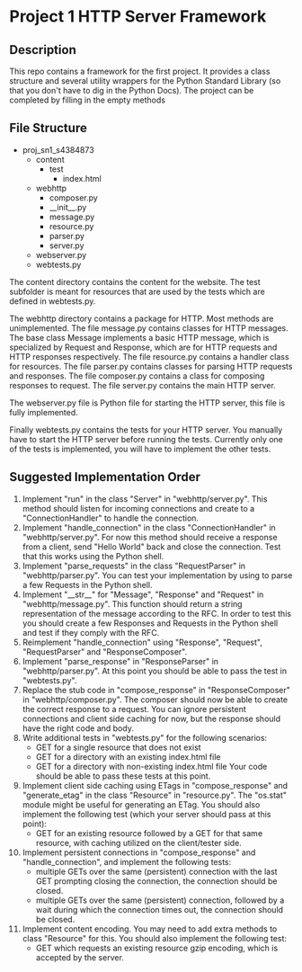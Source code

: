 # Project 1 HTTP Server Framework

## Description

This repo contains a framework for the first project.
It provides a class structure and several utility wrappers for the Python Standard Library (so that you don't have to dig in the Python Docs).
The project can be completed by filling in the empty methods

## File Structure

* proj_sn1_s4384873
    * content
        * test
            * index.html
    * webhttp
        * composer.py
        * \_\_init\_\_.py
        * message.py
        * resource.py
        * parser.py
        * server.py
    * webserver.py
    * webtests.py

The content directory contains the content for the website.
The test subfolder is meant for resources that are used by the tests which are defined in webtests.py.

The webhttp directory contains a package for HTTP.
Most methods are unimplemented.
The file message.py contains classes for HTTP messages.
The base class Message implements a basic HTTP message, which is specialized by Request and Response, which are for HTTP requests and HTTP responses respectively.
The file resource.py contains a handler class for resources.
The file parser.py contains classes for parsing HTTP requests and responses.
The file composer.py contains a class for composing responses to request.
The file server.py contains the main HTTP server.

The webserver.py file is Python file for starting the HTTP server, this file is fully implemented.

Finally webtests.py contains the tests for your HTTP server.
You manually have to start the HTTP server before running the tests.
Currently only one of the tests is implemented, you will have to implement the other tests.

## Suggested Implementation Order

1. Implement "run" in the class "Server" in "webhttp/server.py". This method should listen for incoming connections and create to a "ConnectionHandler" to handle the connection.
2. Implement "handle_connection" in the class "ConnectionHandler" in "webhttp/server.py". For now this method should receive a response from a client, send "Hello World" back and close the connection. Test that this works using the Python shell.
3. Implement "parse_requests" in the class "RequestParser" in "webhttp/parser.py". You can test your implementation by using to parse a few Requests in the Python shell.
4. Implement "\_\_str\_\_" for "Message", "Response" and "Request" in "webhttp/message.py". This function should return a string representation of the message according to the RFC. In order to test this you should create a few Responses and Requests in the Python shell and test if they comply with the RFC.
5. Reimplement "handle_connection" using "Response", "Request", "RequestParser" and "ResponseComposer".
6. Implement "parse_response" in "ResponseParser" in "webhttp/parser.py". At this point you should be able to pass the test in "webtests.py".
7. Replace the stub code in "compose_response" in "ResponseComposer" in "webhttp/composer.py". The composer should now be able to create the correct response to a request. You can ignore persistent connections and client side caching for now, but the response should have the right code and body.
8. Write additional tests in "webtests.py" for the following scenarios:
    * GET for a single resource that does not exist
    * GET for a directory with an existing index.html file
    * GET for a directory with non-existing index.html file
Your code should be able to pass these tests at this point.
9. Implement client side caching using ETags in "compose_response" and "generate_etag" in the class "Resource" in "resource.py". The "os.stat" module might be useful for generating an ETag. You should also implement the following test (which your server should pass at this point):
    * GET for an existing resource followed by a GET for that same resource, with caching utilized on the client/tester side.
10. Implement persistent connections in "compose_response" and "handle_connection", and implement the following tests:
    * multiple GETs over the same (persistent) connection with the last GET prompting closing the connection, the connection should be closed.
    * multiple GETs over the same (persistent) connection, followed by a wait during which the connection times out, the connection should be closed.
11. Implement content encoding. You may need to add extra methods to class "Resource" for this. You should also implement the following test:
    * GET which requests an existing resource gzip encoding, which is accepted by the server.

